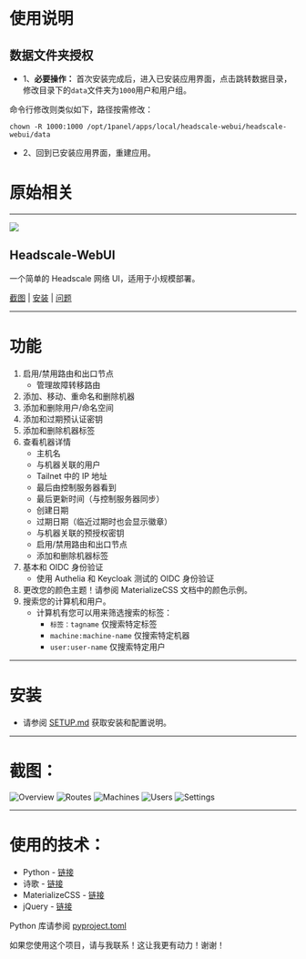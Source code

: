 # 使用说明

## 数据文件夹授权

*   1、**必要操作：** 首次安装完成后，进入已安装应用界面，点击跳转数据目录，修改目录下的`data`文件夹为`1000`用户和用户组。

命令行修改则类似如下，路径按需修改：

```
chown -R 1000:1000 /opt/1panel/apps/local/headscale-webui/headscale-webui/data
```

*   2、回到已安装应用界面，重建应用。

# 原始相关

* * *

[![](https://github.com/iFargle/headscale-webui/raw/main/static/img/headscale3-dots.png)](https://github.com/juanfont/headscale)

## Headscale-WebUI

一个简单的 Headscale 网络 UI，适用于小规模部署。

[截图](https://github.com/iFargle/headscale-webui/blob/main/README.md#Screenshots) | [安装](https://github.com/iFargle/headscale-webui/blob/main/SETUP.md) | [问题](https://github.com/iFargle/headscale-webui/issues)

* * *

# 功能

1.  启用/禁用路由和出口节点
    *   管理故障转移路由
2.  添加、移动、重命名和删除机器
3.  添加和删除用户/命名空间
4.  添加和过期预认证密钥
5.  添加和删除机器标签
6.  查看机器详情
    *   主机名
    *   与机器关联的用户
    *   Tailnet 中的 IP 地址
    *   最后由控制服务器看到
    *   最后更新时间（与控制服务器同步）
    *   创建日期
    *   过期日期（临近过期时也会显示徽章）
    *   与机器关联的预授权密钥
    *   启用/禁用路由和出口节点
    *   添加和删除机器标签
7.  基本和 OIDC 身份验证
    *   使用 Authelia 和 Keycloak 测试的 OIDC 身份验证
8.  更改您的颜色主题！请参阅 MaterializeCSS 文档中的颜色示例。
9.  搜索您的计算机和用户。
    *   计算机有您可以用来筛选搜索的标签：
        *   `标签：tagname` 仅搜索特定标签
        *   `machine:machine-name` 仅搜索特定机器
        *   `user:user-name` 仅搜索特定用户

* * *

# 安装

*   请参阅 [SETUP.md](SETUP.md) 获取安装和配置说明。

* * *

# 截图：

![Overview](https://github.com/iFargle/headscale-webui/raw/main/screenshots/overview.png) ![Routes](https://github.com/iFargle/headscale-webui/raw/main/screenshots/routes.png) ![Machines](https://github.com/iFargle/headscale-webui/raw/main/screenshots/machines.png) ![Users](https://github.com/iFargle/headscale-webui/raw/main/screenshots/users.png) ![Settings](https://github.com/iFargle/headscale-webui/raw/main/screenshots/settings.png)

* * *

# 使用的技术：

*   Python - [链接](https://www.python.org/)
*   诗歌 - [链接](https://python-poetry.org/)
*   MaterializeCSS - [链接](https://github.com/Dogfalo/materialize)
*   jQuery - [链接](https://jquery.com/)

Python 库请参阅 [pyproject.toml](https://github.com/iFargle/headscale-webui/blob/main/pyproject.toml)

如果您使用这个项目，请与我联系！这让我更有动力！谢谢！